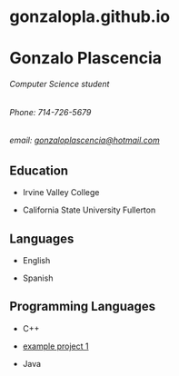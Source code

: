 # gonzalopla.github.io
# Gonzalo Plascencia
###### Computer Science student
###### Phone: 714-726-5679
###### email: gonzaloplascencia@hotmail.com




## Education

+ Irvine Valley College

+ California State University Fullerton

## Languages

+ English

+ Spanish

## Programming Languages

+ C++
 + [example project 1](https://github.com/CSUF-CPSC-131-Fall2017/project4-01-gp4.git)

+ Java
